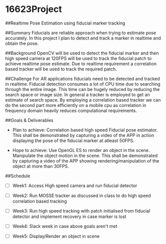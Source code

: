 # 16623Project

##Realtime Pose Estimation using fiducial marker tracking

##Summary
Fiducials are reliable approach when trying to estimate pose accurately. In this project I plan to detect and track a marker in realtime and obtain the pose.

##Background
OpenCV will be used to detect the fiducial marker and then high speed camera at 120FPS will be used to track the fiducial patch to achieve realtime pose estimate. Due to realtime requirement a correlation based tracker will be used to track the required patch. 

##Challenge
For AR applications fiducials need to be detected and tracked in realtime. Fiducial detection consumes a lot of CPU time due to searching through the entire image. This time can be hugely reduced by reducing the search space or image size. In general a tracker is employed to get an estimate of search space. By employing a correlation based tracker we can do the second part more efficiently on a mobile cpu as correlation in frequency domain heavily reduces computational requirements.

##Goals & Deliverables
* Plan to achieve: Correlation based high speed Fiducial pose estimator. This shall be demonstrated by capturing a video of the APP in action displaying the pose of the fiducial marker at atleast 50FPS.

* Hope to achieve: Use OpenGL ES to render an object in the scene. Manipulate the object motion in the scene. This shall be demonstrated by capturing a video of the APP showing rendering/manipulation of the object at more than 30FPS.

##Schedule

- [ ] Week1: Access High speed camera and run fiducial detector

- [ ] Week2: Run MOSSE tracker as discussed in class to do high speed correlation based tracking

- [ ] Week3: Run high speed tracking with patch initialised from fiducial detector and implement recovery in case marker is lost

- [ ] Week4: Slack week in case above goals aren't met

- [ ] Week5: Display/Render an object in scene
